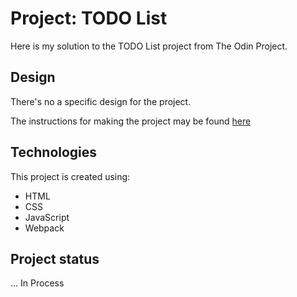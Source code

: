 # Project: TODO List
Here is my solution to the TODO List project from The Odin Project.

## Design
There's no a specific design for the project.

The instructions for making the project may be found [here](https://www.theodinproject.com/lessons/node-path-javascript-todo-list)

## Technologies
This project is created using:
* HTML
* CSS
* JavaScript
* Webpack

## Project status
... In Process
